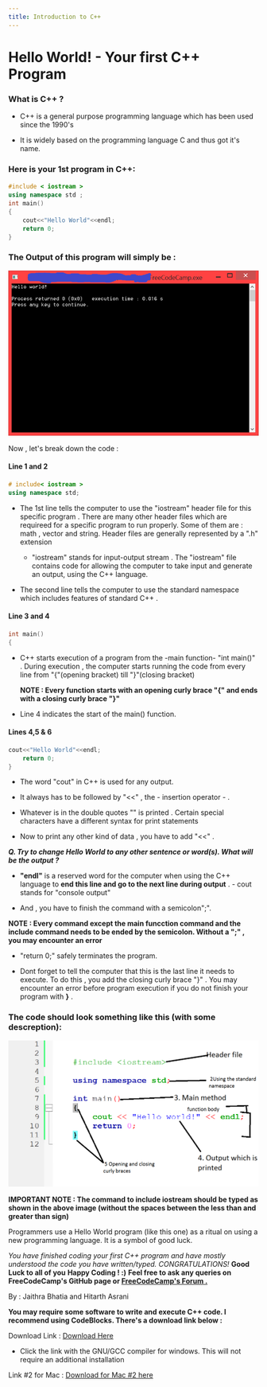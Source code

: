 ```yaml
---
title: Introduction to C++
---
```

# Hello World! - Your first C++ Program 

###  What is C++ ?

* C++ is a general purpose programming language which has been used since the 1990's

* It is widely based on the programming language C and thus got it's name.

### Here is your 1st program in C++:

```C++
#include < iostream >
using namespace std ;
int main()
{
    cout<<"Hello World"<<endl;
    return 0;
}
```

### The Output of this program will simply be :

![Image of output](https://github.com/MrAsrani1312/Images/blob/master/snip1out.PNG)

Now , let's break down the code :

#### Line 1 and 2

```C++
# include< iostream >
using namespace std;
```

* The 1st line tells the computer to use the "iostream" header file for this specific program . There are many other header files which are requireed for a specific program to run properly. Some of them are : math , vector and string. Header files are generally represented by a ".h" extension     

  - "iostream" stands for input-output stream . The "iostream" file contains code for allowing the computer to take input and generate an output, using the C++ language.     

* The second line tells the computer to use the standard namespace which includes features of standard C++ . 

#### Line 3 and 4

```C++
int main()
{
```

* C++ starts execution of a program from the -main function- "int main()" . During execution , the computer starts running the code from every line from "{"(opening bracket) till "}"(closing bracket)

  **NOTE : Every function starts with an opening curly brace "{" and ends with a closing curly brace "}"**

* Line 4 indicates the start of the main() function. 

#### Lines 4,5 & 6

```C++
cout<<"Hello World"<<endl;
    return 0;
}
```

* The word "cout" in C++ is used for any output. 

* It always has to be followed by "<<" , the - insertion operator - . 

* Whatever is in the double quotes "" is printed . Certain special characters have a different syntax for print statements   

* Now to print any other kind of data , you have to  add "<<" .

***Q. Try to change Hello World to any other sentence or word(s). What will be the output ?***

* **"endl"** is a reserved word for the computer when using the C++ language to **end this line and go to the next line during output** .   - cout stands for "console output"

* And , you have to finish the command with a semicolon";".

**NOTE : Every command except the main funcction command and the include command needs to be ended by the semicolon. Without a ";" , you may encounter an error**

* "return 0;" safely terminates the program. 

* Dont forget to tell the computer that this is the last line it needs to execute. To do this , you add the closing curly brace "}" . You may encounter an error before program execution if you do not finish your program with **}** .

### The code should look something like this (with some descreption):

![Image of snippet ](https://github.com/MrAsrani1312/Images/blob/master/snip1.PNG)

**IMPORTANT NOTE : The command to include iostream should be typed as shown in the above image (without the spaces between the less than and greater than sign)**

Programmers use a Hello World program (like this one) as a ritual on using a new programming language. It is a symbol of good luck.  

_You have finished coding your first C++ program and have mostly understood the code you have written/typed. CONGRATULATIONS!_
 **Good Luck to all of you** 
 **Happy Coding ! :)**
 **Feel free to ask any queries on FreeCodeCamp's GitHub page or <a href='https://forum.freecodecamp.org/' target='_blank' rel='nofollow'>FreeCodeCamp's Forum .</a>**

By : Jaithra Bhatia and Hitarth Asrani

**You may require some software to write and execute C++ code. I recommend using CodeBlocks. There's a download link below :**

Download Link : <a href='http://www.codeblocks.org/downloads/26' target='_blank' rel='nofollow'>Download Here</a>

* Click the link with the GNU/GCC compiler for windows. This will not require an additional installation

Link #2 for Mac : <a href='https://developer.apple.com/xcode/' target='_blank' rel='nofollow'>Download for Mac #2 here</a>

